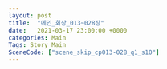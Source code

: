 ```yaml
---
layout: post
title:  "메인_회상_013~028장"
date:   2021-03-17 23:00:00 +0000
categories: Main
Tags: Story Main
SceneCode: ["scene_skip_cp013-028_q1_s10"]
---
```

